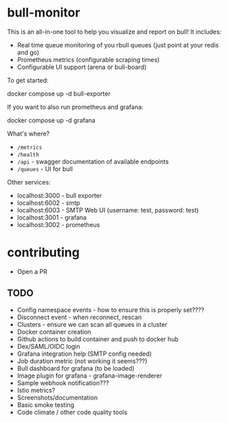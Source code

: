 # bull-monitor
This is an all-in-one tool to help you visualize and report on bull! It includes:

- Real time queue monitoring of you rbull queues (just point at your redis and go)
- Prometheus metrics (configurable scraping times)
- Configurable UI support (arena or bull-board)

To get started:

  docker compose up -d bull-exporter

If you want to also run prometheus and grafana:

  docker compose up -d grafana

What's where?
- `/metrics`
- `/health`
- `/api` - swagger documentation of available endpoints
- `/queues` - UI for bull

Other services:
- localhost:3000 - bull exporter
- localhost:6002 - smtp
- localhost:6003 - SMTP Web UI (username: test, password: test)
- localhost:3001 - grafana
- localhost:3002 - prometheus

# contributing
- Open a PR

## TODO
- Config namespace events - how to ensure this is properly set????
- Disconnect event - when reconnect, rescan
- Clusters - ensure we can scan all queues in a cluster
- Docker container creation
- Github actions to build container and push to docker hub
- Dex/SAML/OIDC login
- Grafana integration help (SMTP config needed)
- Job duration metric (not working it seems???)
- Bull dashboard for grafana (to be loaded)
- Image plugin for grafana - grafana-image-renderer
- Sample webhook notification???
- Istio metrics?
- Screenshots/documentation
- Basic smoke testing
- Code climate / other code quality tools